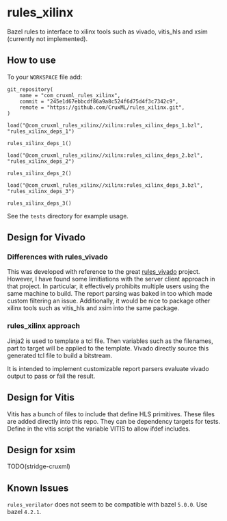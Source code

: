 # rules_xilinx

Bazel rules to interface to xilinx tools such as vivado, vitis_hls and xsim (currently not implemented).

## How to use

To your `WORKSPACE` file add:
```
git_repository(
    name = "com_cruxml_rules_xilinx",
    commit = "245e1d67ebbcdf86a9a8c524f6d75d4f3c7342c9",
    remote = "https://github.com/CruxML/rules_xilinx.git",
)

load("@com_cruxml_rules_xilinx//xilinx:rules_xilinx_deps_1.bzl", "rules_xilinx_deps_1")

rules_xilinx_deps_1()

load("@com_cruxml_rules_xilinx//xilinx:rules_xilinx_deps_2.bzl", "rules_xilinx_deps_2")

rules_xilinx_deps_2()

load("@com_cruxml_rules_xilinx//xilinx:rules_xilinx_deps_3.bzl", "rules_xilinx_deps_3")

rules_xilinx_deps_3()
```

See the `tests` directory for example usage.

## Design for Vivado

### Differences with rules_vivado

This was developed with reference to the great [rules_vivado](https://github.com/agoessling/rules_vivado) project.
However, I have found some limitiations with the server client approach in that project.
In particular, it effectively prohibits multiple users using the same machine to build.
The report parsing was baked in too which made custom filtering an issue.
Additionally, it would be nice to package other xilinx tools such as vitis_hls and xsim into the same package.

### rules_xilinx approach

Jinja2 is used to template a tcl file. Then variables such as the filenames, part to target will be applied to the template.
Vivado directly source this generated tcl file to build a bitstream.

It is intended to implement customizable report parsers evaluate vivado output to pass or fail the result.

## Design for Vitis

Vitis has a bunch of files to include that define HLS primitives. These files are added directly into this repo.
They can be dependency targets for tests. Define in the vitis script the variable VITIS to allow ifdef includes.

## Design for xsim

TODO(stridge-cruxml)

## Known Issues

`rules_verilator` does not seem to be compatible with bazel `5.0.0`. Use bazel `4.2.1`.
